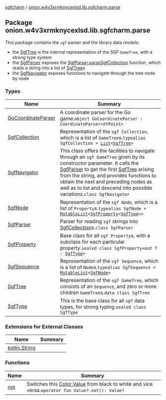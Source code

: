 [sgfcharm](../index.md) / [onion.w4v3xrmknycexlsd.lib.sgfcharm.parse](./index.md)

## Package onion.w4v3xrmknycexlsd.lib.sgfcharm.parse

This package contains the `sgf` parser and the library data models:

* the [SgfTree](-sgf-tree/index.md) is the internal representation of the SGF `GameTree`, with a strong type system
* the [SgfParser](-sgf-parser/index.md) exposes the [SgfParser.parseSgfCollection](-sgf-parser/parse-sgf-collection.md) function, which reads a string into a list of [SgfTree](-sgf-tree/index.md)s
* the [SgfNavigator](-sgf-navigator/index.md) exposes functions to navigate through the tree node by node

### Types

| Name | Summary |
|---|---|
| [GoCoordinateParser](-go-coordinate-parser/index.md) | A coordinate parser for the Go game.`object GoCoordinateParser : CoordinateParser<XYPoint>` |
| [SgfCollection](-sgf-collection.md) | Representation of the `sgf Collection`, which is a list of `GameTree`s.`typealias SgfCollection = `[`List`](https://kotlinlang.org/api/latest/jvm/stdlib/kotlin.collections/-list/index.html)`<`[`SgfTree`](-sgf-tree/index.md)`>` |
| [SgfNavigator](-sgf-navigator/index.md) | This class offers the facilities to navigate through an `sgf GameTree` given by its constructor parameter. It calls the [SgfParser](-sgf-parser/index.md) to get the first [SgfTree](-sgf-tree/index.md) arising from the string, and provides functions to obtain the next and preceding nodes as well as to list and descend into possible variations.`class SgfNavigator` |
| [SgfNode](-sgf-node.md) | Representation of the `sgf Node`, which is a list of `Property`s.`typealias SgfNode = `[`MutableList`](https://kotlinlang.org/api/latest/jvm/stdlib/kotlin.collections/-mutable-list/index.html)`<`[`SgfProperty`](-sgf-property/index.md)`<`[`SgfType`](-sgf-type/index.md)`>>` |
| [SgfParser](-sgf-parser/index.md) | Parser for reading `sgf` strings into [SgfCollection](-sgf-collection.md)s.`class SgfParser` |
| [SgfProperty](-sgf-property/index.md) | Base class for all `sgf Property`s, with a subclass for each particular property.`sealed class SgfProperty<out T : `[`SgfType`](-sgf-type/index.md)`>` |
| [SgfSequence](-sgf-sequence.md) | Representation of the `sgf Sequence`, which is a list of `Node`s.`typealias SgfSequence = `[`MutableList`](https://kotlinlang.org/api/latest/jvm/stdlib/kotlin.collections/-mutable-list/index.html)`<`[`SgfNode`](-sgf-node.md)`>` |
| [SgfTree](-sgf-tree/index.md) | Representation of the `sgf GameTree`, which consists of an `Sequence`, and zero or more children `GameTree`s.`data class SgfTree` |
| [SgfType](-sgf-type/index.md) | This is the base class for all `sgf` data types, for strong typing.`sealed class SgfType` |

### Extensions for External Classes

| Name | Summary |
|---|---|
| [kotlin.String](kotlin.-string/index.md) |  |

### Functions

| Name | Summary |
|---|---|
| [not](not.md) | Switches this [Color.Value](-sgf-type/-color/-value/index.md) from black to white and vice versa.`operator fun Value?.not(): Value?` |

